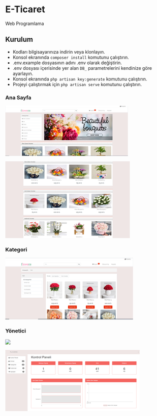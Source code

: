 # E-Ticaret
Web Programlama

## Kurulum
- Kodları bilgisayarınıza indirin veya klonlayın.
- Konsol ekranında `composer install` komutunu çalıştırın.
- .env.example dosyasının adını .env olarak değiştirin.
- .env dosyası içerisinde yer alan `DB_` parametrelerini kendinize göre ayarlayın.
- Konsol ekranında `php artisan key:generate` komutunu çalıştırın.
- Projeyi çalıştırmak için `php artisan serve` komutunu çalıştırın.

### Ana Sayfa
<p ><img src="image/anasayfa1.png"></p>
<p ><img src="image/anasayfa2.png"></p>

### Kategori
<p ><img src="image/kategori.png"></p>

### Yönetici
<p ><img src="image/yönetici.png"></p>
<p ><img src="image/kontrolpanel.png"></p>
